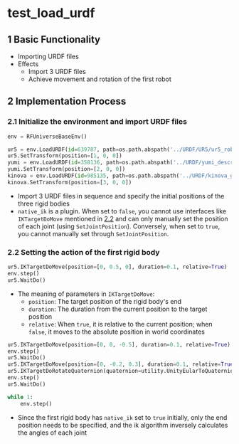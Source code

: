 # test_load_urdf

## 1 Basic Functionality

- Importing URDF files
- Effects
  - Import 3 URDF files
  - Achieve movement and rotation of the first robot

## 2 Implementation Process

### 2.1 Initialize the environment and import URDF files

```python
env = RFUniverseBaseEnv()

ur5 = env.LoadURDF(id=639787, path=os.path.abspath('../URDF/UR5/ur5_robot.urdf'), native_ik=True)
ur5.SetTransform(position=[1, 0, 0])
yumi = env.LoadURDF(id=358136, path=os.path.abspath('../URDF/yumi_description/urdf/yumi.urdf'), native_ik=False)
yumi.SetTransform(position=[2, 0, 0])
kinova = env.LoadURDF(id=985135, path=os.path.abspath('../URDF/kinova_gen3/GEN3_URDF_V12.urdf'), native_ik=False)
kinova.SetTransform(position=[3, 0, 0])
```

- Import 3 URDF files in sequence and specify the initial positions of the three rigid bodies
- `native_ik` is a plugin. When set to `false`, you cannot use interfaces like `IKTargetDoMove` mentioned in [2.2](#2.2) and can only manually set the position of each joint (using `SetJointPosition`). Conversely, when set to `true`, you cannot manually set through `SetJointPosition`.

### 2.2 Setting the action of the first rigid body

```python
ur5.IKTargetDoMove(position=[0, 0.5, 0], duration=0.1, relative=True)
env.step()
ur5.WaitDo()
```

- The meaning of parameters in `IKTargetDoMove`:
  - `position`: The target position of the rigid body's end
  - `duration`: The duration from the current position to the target position
  - `relative`: When `true`, it is relative to the current position; when `false`, it moves to the absolute position in world coordinates

```python
ur5.IKTargetDoMove(position=[0, 0, -0.5], duration=0.1, relative=True)
env.step()
ur5.WaitDo()
ur5.IKTargetDoMove(position=[0, -0.2, 0.3], duration=0.1, relative=True)
ur5.IKTargetDoRotateQuaternion(quaternion=utility.UnityEularToQuaternion([0, 90, 0]), duration=30, relative=True)
env.step()
ur5.WaitDo()

while 1:
    env.step()
```

- Since the first rigid body has `native_ik` set to `true` initially, only the end position needs to be specified, and the ik algorithm inversely calculates the angles of each joint